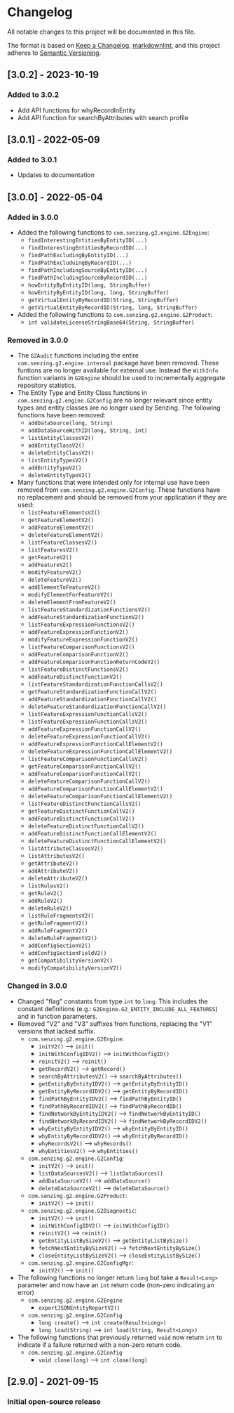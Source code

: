 # Changelog

All notable changes to this project will be documented in this file.

The format is based on [Keep a Changelog](https://keepachangelog.com/en/1.0.0/),
[markdownlint](https://dlaa.me/markdownlint/),
and this project adheres to [Semantic Versioning](https://semver.org/spec/v2.0.0.html).

## [3.0.2] - 2023-10-19

### Added to 3.0.2

- Add API functions for whyRecordInEntity
- Add API function for searchByAttributes with search profile

## [3.0.1] - 2022-05-09

### Added to 3.0.1

- Updates to documentation

## [3.0.0] - 2022-05-04

### Added in 3.0.0
- Added the following functions to `com.senzing.g2.engine.G2Engine`:
  - `findInterestingEntitiesByEntityID(...)`
  - `findInterestingEntitiesByRecordID(...)`
  - `findPathExcludingByEntityID(...)`
  - `findPathExcluduingByRecordID(...)`
  - `findPathIncludingSourceByEntityID(...)`
  - `findPathIncludingSourceByRecordID(...)`
  - `howEntityByEntityID(long, StringBuffer)`
  - `howEntityByEntityID(long, long, StringBuffer)`
  - `getVirtualEntityByRecordID(String, StringBuffer)`
  - `getVirtualEntityByRecordID(String, long, StringBuffer)`
- Added the following functions to `com.senzing.g2.engine.G2Product`:
  - `int validateLicenseStringBase64(String, StringBuffer)`

### Removed in 3.0.0
- The `G2Audit` functions including the entire `com.senzing.g2.engine.internal`
  package have been removed.  These funtions are no longer available for 
  external use.  Instead the `WithInfo` function variants in `G2Engine` should
  be used to incrementally aggregate repository statistics. 
- The Entity Type and Entity Class functions in `com.senzing.g2.engine.G2Config`
  are no longer relevant since entity types and entity classes are no longer 
  used by Senzing. The following functions have been removed:
  - `addDataSource(long, String)`
  - `addDataSourceWithID(long, String, int)`
  - `listEntityClassesV2()`
  - `addEntityClassV2()`
  - `deleteEntityClassV2()`
  - `listEntityTypesV2()`
  - `addEntityTypeV2()`
  - `deleteEntityTypeV2()`
- Many functions that were intended only for internal use have been removed
  from `com.senzing.g2.engine.G2Config`.  These functions have no replacement
  and should be removed from your application if they are used:
  - `listFeatureElementsV2()`
  - `getFeatureElementV2()`
  - `addFeatureElementV2()`
  - `deleteFeatureElementV2()`
  - `listFeatureClassesV2()`
  - `listFeaturesV2()`
  - `getFeatureV2()`
  - `addFeatureV2()`
  - `modifyFeatureV2()`
  - `deleteFeatureV2()`
  - `addElementToFeatureV2()`
  - `modifyElementForFeatureV2()`
  - `deleteElementFromFeatureV2()`
  - `listFeatureStandardizationFunctionsV2()`
  - `addFeatureStandardizationFunctionV2()`
  - `listFeatureExpressionFunctionsV2()`
  - `addFeatureExpressionFunctionV2()`
  - `modifyFeatureExpressionFunctionV2()`
  - `listFeatureComparisonFunctionsV2()`
  - `addFeatureComparisonFunctionV2()`
  - `addFeatureComparisonFunctionReturnCodeV2()`
  - `listFeatureDistinctFunctionsV2()`
  - `addFeatureDistinctFunctionV2()`
  - `listFeatureStandardizationFunctionCallsV2()`
  - `getFeatureStandardizationFunctionCallV2()`
  - `addFeatureStandardizationFunctionCallV2()`
  - `deleteFeatureStandardizationFunctionCallV2()`
  - `listFeatureExpressionFunctionCallsV2()`
  - `listFeatureExpressionFunctionCallsV2()`
  - `addFeatureExpressionFunctionCallV2()`
  - `deleteFeatureExpressionFunctionCallV2()`
  - `addFeatureExpressionFunctionCallElementV2()`
  - `deleteFeatureExpressionFunctionCallElementV2()`
  - `listFeatureComparisonFunctionCallsV2()`
  - `getFeatureComparisonFunctionCallV2()`
  - `addFeatureComparisonFunctionCallV2()`
  - `deleteFeatureComparisonFunctionCallV2()`
  - `addFeatureComparisonFunctionCallElementV2()`
  - `deleteFeatureComparisonFunctionCallElementV2()`
  - `listFeatureDistinctFunctionCallsV2()`
  - `getFeatureDistinctFunctionCallV2()`
  - `addFeatureDistinctFunctionCallV2()`
  - `deleteFeatureDistinctFunctionCallV2()`
  - `addFeatureDistinctFunctionCallElementV2()`
  - `deleteFeatureDistinctFunctionCallElementV2()`
  - `listAttributeClassesV2()`
  - `listAttributesV2()`
  - `getAttributeV2()`
  - `addAttributeV2()`
  - `deleteAttributeV2()`
  - `listRulesV2()`
  - `getRuleV2()`
  - `addRuleV2()`
  - `deleteRuleV2()`
  - `listRuleFragmentsV2()`
  - `getRuleFragmentV2()`
  - `addRuleFragmentV2()`
  - `deleteRuleFragmentV2()`
  - `addConfigSectionV2()`
  - `addConfigSectionFieldV2()`
  - `getCompatibilityVersionV2()`
  - `modifyCompatibilityVersionV2()`

### Changed in 3.0.0
- Changed "flag" constants from type `int` to `long`.  This includes the 
  constant definitions (e.g.: `G2Engine.G2_ENTITY_INCLUDE_ALL_FEATURES`) and
  in function parameters.
- Removed "V2" and "V3" suffixes from functions, replacing the "V1" versions
  that lacked suffix.
  - `com.senzing.g2.engine.G2Engine`:
    - `initV2()` --> `init()`
    - `initWithConfigIDV2()` --> `initWithConfigID()`
    - `reinitV2()` --> `reinit()`
    - `getRecordV2()` --> `getRecord()`
    - `searchByAttributesV2()` --> `searchByAttributes()`
    - `getEntityByEntityIDV2()` --> `getEntityByEntityID()`
    - `getEntityByRecordIDV2()` --> `getEntityByRecordID()`
    - `findPathByEntityIDV2()` --> `findPathByEntityID()`
    - `findPathByRecordIDV2()` --> `findPathByRecordID()`
    - `findNetworkByEntityIDV2()` --> `findNetworkByEntityID()`
    - `findNetworkByRecordIDV2()` --> `findNetworkByRecordIDV2()`
    - `whyEntityByEntityIDV2()` --> `whyEntityByEntityID()`
    - `whyEntityByRecordIDV2()` --> `whyEntityByRecordID()`
    - `whyRecordsV2()` --> `whyRecords()`
    - `whyEntitiesV2()` --> `whyEntities()`
  - `com.senzing.g2.engine.G2Config`:
    - `initV2()` --> `init()`
    - `listDataSourcesV2()` --> `listDataSources()`
    - `addDataSourceV2()` --> `addDataSource()`
    - `deleteDataSourceV2()` --> `deleteDataSource()`
  - `com.senzing.g2.engine.G2Product`:
    - `initV2()` --> `init()`
  - `com.senzing.g2.engine.G2Diagnostic`:
    - `initV2()` --> `init()`
    - `initWithConfigIDV2()` --> `initWithConfigID()`
    - `reinitV2()` --> `reinit()`
    - `getEntityListBySizeV2()` --> `getEntityListBySize()`
    - `fetchNextEntityBySizeV2()` --> `fetchNextEntityBySize()`
    - `closeEntityListBySizeV2()` --> `closeEntityListBySize()`
  - `com.senzing.g2.engine.G2ConfigMgr`:
    - `initV2()` --> `init()`
- The following functions no longer return `long` but take a `Result<Long>`
  parameter and now have an `int` return code (non-zero indicating an error)
  - `com.senzing.g2.engine.G2Engine`
    - `exportJSONEntityReportV2()`
  - `com.senzing.g2.engine.G2Config`
    - `long create()` --> `int create(Result<Long>)`
    - `long load(String)` --> `int load(String, Result<Long>)`
- The following functions that previously returned `void` now return `int` to
  indicate if a failure returned with a non-zero return code.
  - `com.senzing.g2.engine.G2Config`
    - `void close(long)` --> `int close(long)`

## [2.9.0] - 2021-09-15

### Initial open-source release
